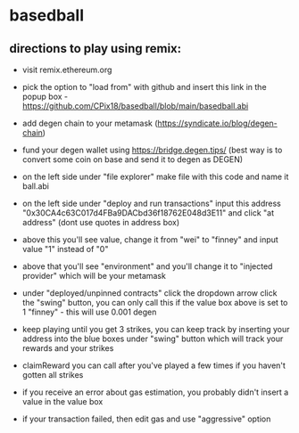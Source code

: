 # basedball

## directions to play using remix:
- visit remix.ethereum.org
- pick the option to "load from" with github and insert this link in the popup box - https://github.com/CPix18/basedball/blob/main/basedball.abi
- add degen chain to your metamask (https://syndicate.io/blog/degen-chain)
- fund your degen wallet using https://bridge.degen.tips/ (best way is to convert some coin on base and send it to degen as DEGEN)
- on the left side under "file explorer" make file with this code and name it ball.abi
- on the left side under "deploy and run transactions" input this address "0x30CA4c63C017d4FBa9DACbd36f18762E048d3E11" and click "at address" (dont use quotes in address box)
- above this you'll see value, change it from "wei" to "finney" and input value "1" instead of "0"
- above that you'll see "environment" and you'll change it to "injected provider" which will be your metamask
 
- under "deployed/unpinned contracts" click the dropdown arrow click the "swing" button, you can only call this if the value box above is set to 1 "finney" - this will use 0.001 degen
- keep playing until you get 3 strikes, you can keep track by inserting your address into the blue boxes under "swing" button which will track your rewards and your strikes
- claimReward you can call after you've played a few times if you haven't gotten all strikes
- if you receive an error about gas estimation, you probably didn't insert a value in the value box
- if your transaction failed, then edit gas and use "aggressive" option
